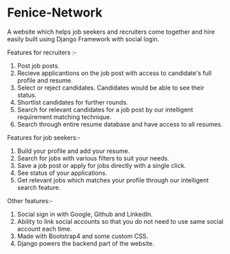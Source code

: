 # Fenice-Network
A website which helps job seekers and recruiters come together and hire easily built using Django Framework with social login.

Features for recruiters :-
1) Post job posts.
2) Recieve applicantions on the job post with access to candidate's full profile and resume.
3) Select or reject candidates. Candidates would be able to see their status.
4) Shortlist candidates for further rounds.
5) Search for relevant candidates for a job post by our intelligent requirement matching technique.
6) Search through entire resume database and have access to all resumes.

Features for job seekers:-
1) Build your profile and add your resume.
2) Search for jobs with various filters to suit your needs.
3) Save a job post or apply for jobs directly with a single click.
4) See status of your applications.
5) Get relevant jobs which matches your profile through our intelligent search feature.

Other features:-
1) Social sign in with Google, Github and LinkedIn.
2) Ability to link social accounts so that you do not need to use same social account each time.
3) Made with Bootstrap4 and some custom CSS.
4) Django powers the backend part of the website.
